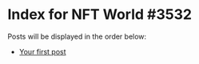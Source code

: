 # Index for NFT World #3532
Posts will be displayed in the order below:

- [Your first post](./001-first.md)

